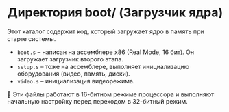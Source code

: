 # Директория boot/ (Загрузчик ядра)

Этот каталог содержит код, который загружает ядро в память при старте системы.

 * `boot.s` – написан на ассемблере x86 (Real Mode, 16 бит). Он загружает загрузчик второго этапа.
 * `setup.s` – тоже на ассемблере, выполняет инициализацию оборудования (видео, память, диски).
 * `video.s` – инициализация видеорежима.

📌 Эти файлы работают в 16-битном режиме процессора и выполняют начальную настройку перед переходом в 32-битный режим.
